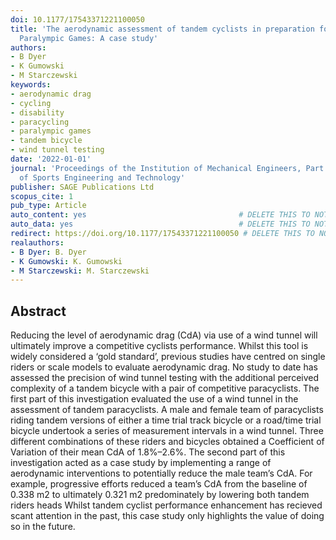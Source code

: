 ```yaml
---
doi: 10.1177/17543371221100050
title: 'The aerodynamic assessment of tandem cyclists in preparation for the 2021
  Paralympic Games: A case study'
authors:
- B Dyer
- K Gumowski
- M Starczewski
keywords:
- aerodynamic drag
- cycling
- disability
- paracycling
- paralympic games
- tandem bicycle
- wind tunnel testing
date: '2022-01-01'
journal: 'Proceedings of the Institution of Mechanical Engineers, Part P: Journal
  of Sports Engineering and Technology'
publisher: SAGE Publications Ltd
scopus_cite: 1
pub_type: Article
auto_content: yes                                  # DELETE THIS TO NOT AUTO GENERATE CONTENT
auto_data: yes                                     # DELETE THIS TO NOT AUTO GENERATE METADATA
redirect: https://doi.org/10.1177/17543371221100050 # DELETE THIS TO NOT REDIRECT
realauthors:
- B Dyer: B. Dyer
- K Gumowski: K. Gumowski
- M Starczewski: M. Starczewski
---
```



## Abstract
Reducing the level of aerodynamic drag (CdA) via use of a wind tunnel will ultimately improve a competitive cyclists performance. Whilst this tool is widely considered a ‘gold standard’, previous studies have centred on single riders or scale models to evaluate aerodynamic drag. No study to date has assessed the precision of wind tunnel testing with the additional perceived complexity of a tandem bicycle with a pair of competitive paracyclists. The first part of this investigation evaluated the use of a wind tunnel in the assessment of tandem paracyclists. A male and female team of paracyclists riding tandem versions of either a time trial track bicycle or a road/time trial bicycle undertook a series of measurement intervals in a wind tunnel. Three different combinations of these riders and bicycles obtained a Coefficient of Variation of their mean CdA of 1.8%–2.6%. The second part of this investigation acted as a case study by implementing a range of aerodynamic interventions to potentially reduce the male team’s CdA. For example, progressive efforts reduced a team’s CdA from the baseline of 0.338 m2 to ultimately 0.321 m2 predominately by lowering both tandem riders heads Whilst tandem cyclist performance enhancement has recieved scant attention in the past, this case study only highlights the value of doing so in the future.
